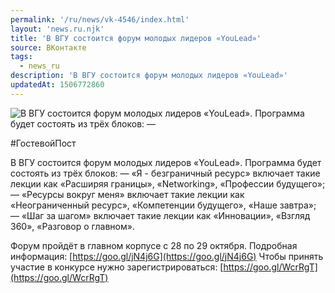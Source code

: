 ```yaml
---
permalink: '/ru/news/vk-4546/index.html'
layout: 'news.ru.njk'
title: 'В ВГУ состоится форум молодых лидеров «YouLead»'
source: ВКонтакте
tags:
  - news_ru
description: 'В ВГУ состоится форум молодых лидеров «YouLead»'
updatedAt: 1506772860
---
```

![В ВГУ состоится форум молодых лидеров «YouLead». Программа будет состоять из трёх блоков:  —](https://sun9-13.userapi.com/impf/c639727/v639727523/53f11/RK4239Zr9sk.jpg?size=1024x680&quality=96&proxy=1&sign=aad191f5def39ad91b642e7c58b0319f&c_uniq_tag=WDbrxpLxMmdh2d1sonsrltwm70YF21Es0suRt5QYKuM&type=album)

#ГостевойПост

В ВГУ состоится форум молодых лидеров «YouLead». Программа будет состоять из трёх блоков:
— «Я - безграничный ресурс» включает такие лекции как «Расширяя границы», «Networking», «Профессии будущего»;
— «Ресурсы вокруг меня» включает такие лекции как «Неограниченный ресурс», «Компетенции будущего», «Наше завтра»;
— «Шаг за шагом» включает такие лекции как «Инновации», «Взгляд 360», «Разговор о главном».

Форум пройдёт в главном корпусе с 28 по 29 октября. Подробная информация: [https://goo.gl/jN4j6G](https://goo.gl/jN4j6G)
Чтобы принять участие в конкурсе нужно зарегистрироваться: [https://goo.gl/WcrRgT](https://goo.gl/WcrRgT)

